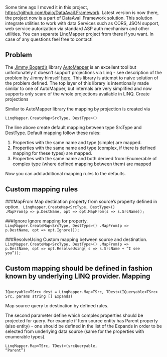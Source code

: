 Some time ago I moved it in this project, https://github.com/baio/DataAvail.Framework. 
Latest version is now there, the project now is a part of DataAvail.Framework solution.
This solution integrate utilities to work with data Services such as CORS, JSON support, web service autorization
via standard ASP auth mechanism and other utilities. You can separate LinqMapper project from there if you want. 
In case of any questions feel free to contact!


﻿Problem
-------

The [Jimmy Bogard’s](http://lostechies.com/jimmybogard/author/jimmybogard/) library [AutoMapper](http://automapper.org/) is an excellent tool but unfortunately it doesn’t support projections via Linq - see description of the problem by Jimmy himself 
[here](http://lostechies.com/jimmybogard/2011/02/09/autoprojecting-linq-queries/). 
This library is attempt to naive solution of the problem defined. The top layer of this library is intentionally made similar to one of AutoMapper, but internals are very simplified and now supports only scare of the whole projections available in LINQ.
Create projections

Similar to AutoMapper library the mapping by projection is created via

<code>LinqMapper.CreateMap&lt;SrcType, DestType&gt;()</code>

The line above create default mapping between type SrcType and DestType. 
Default mapping follow these rules:

1. Properties with the same name and type (simple) are mapped.
2. Properties with the same name and type (complex, if there is defined mapping for these types) are mapped.
3. Properties with the same name and both derived from IEnumerable of complex type (where defined mapping between them) are mapped

Now you can add additional mapping rules to the defaults.

Custom mapping rules
--------------------

###MapFrom 
Map destination property from source’s property defined in option.
<code>
LinqMapper.CreateMap&lt;SrcType, DestType&gt;()
	.MapFrom(p => p.DestName, opt => opt.MapFrom(s => s.SrcName));
</code>

###Ignore 
Ignore mapping for property.
<code>
LinqMapper.CreateMap&lt;SrcType, DestType&gt;()
	.MapFrom(p => p.DestName, opt => opt.Ignore());
</code>

###ResolveUsing 
Custom mapping between source and destination.
<code>
LinqMapper.CreateMap&lt;SrcType, DestType&gt;()
	.MapFrom(p => p.DestName, opt => opt.ResolveUsing( s => s.SrcName + “I see you”));
</code>

Custom mapping should be defined in fashion known by underlying LINQ provider.
Mapping
-------
<code>
IQueryable&lt;TSrc&gt; dest = LinqMapper.Map&lt;TSrc, TDest&gt;(IQueryable&lt;TSrc&gt; Src, params string [] Expands) 
</code>

Map source query to destination by defined rules. 

The second parameter define which complex properties should be projected for query. 
For example if Item source entity has Parent property (also entity) - one should be defined in the list of the Expands in order to be selected from underlying data source (same for the properties with enumerable types).

<code>LinqMapper.Map&lt;TSrc, TDest&gt;(srcQueryable, “Parent”)</code>